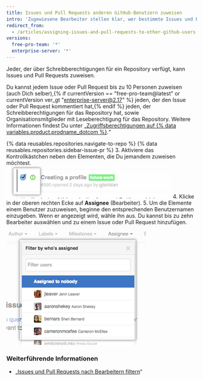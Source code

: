```yaml
---
title: Issues und Pull Requests anderen GitHub-Benutzern zuweisen
intro: 'Zugewiesene Bearbeiter stellen klar, wer bestimmte Issues und Pull Requests bearbeitet.'
redirect_from:
  - /articles/assigning-issues-and-pull-requests-to-other-github-users
versions:
  free-pro-team: '*'
  enterprise-server: '*'
---
```


Jeder, der über Schreibberechtigungen für ein Repository verfügt, kann Issues und Pull Requests zuweisen.

Du kannst jedem Issue oder Pull Request bis zu 10 Personen zuweisen (auch Dich selber),{% if currentVersion == "free-pro-team@latest" or currentVersion ver_gt "enterprise-server@2.17" %} jeden, der den Issue oder Pull Request kommentiert hat,{% endif %} jeden, der Schreibberechtigungen für das Repository hat, sowie Organisationsmitglieder mit Leseberechtigung für das Repository. Weitere Informationen findest Du unter „[Zugriffsberechtigungen auf {% data variables.product.prodname_dotcom %}](/articles/access-permissions-on-github).“

{% data reusables.repositories.navigate-to-repo %}
{% data reusables.repositories.sidebar-issue-pr %}
3. Aktiviere das Kontrollkästchen neben den Elementen, die Du jemandem zuweisen möchtest. ![Kontrollkästchen für Issue-Metadaten](/assets/images/help/issues/issues_assign_checkbox.png)
4. Klicke in der oberen rechten Ecke auf **Assignee** (Bearbeiter).
5. Um die Elemente einem Benutzer zuzuweisen, beginne den entsprechenden Benutzernamen einzugeben. Wenn er angezeigt wird, wähle ihn aus. Du kannst bis zu zehn Bearbeiter auswählen und zu einem Issue oder Pull Request hinzufügen. ![Dropdownmenü für Issue-Zuweisung](/assets/images/help/issues/issues_assigning_dropdown.png)

### Weiterführende Informationen

* „[Issues und Pull Requests nach Bearbeitern filtern](/articles/filtering-issues-and-pull-requests-by-assignees)“

